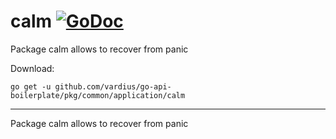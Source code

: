# calm [![GoDoc](https://godoc.org/github.com/vardius/go-api-boilerplate/pkg/common/application/calm?status.svg)](https://godoc.org/github.com/vardius/go-api-boilerplate/pkg/common/application/calm)
Package calm allows to recover from panic

Download:
```shell
go get -u github.com/vardius/go-api-boilerplate/pkg/common/application/calm
```

* * *
Package calm allows to recover from panic
